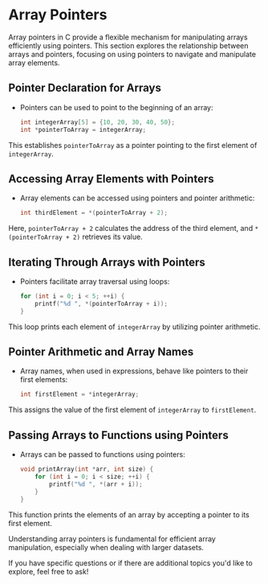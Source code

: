 # Array Pointers

Array pointers in C provide a flexible mechanism for manipulating arrays efficiently using pointers. This section
explores the relationship between arrays and pointers, focusing on using pointers to navigate and manipulate array
elements.

## **Pointer Declaration for Arrays**

- Pointers can be used to point to the beginning of an array:

    ```c
    int integerArray[5] = {10, 20, 30, 40, 50};
    int *pointerToArray = integerArray;
    ```

This establishes `pointerToArray` as a pointer pointing to the first element of `integerArray`.

## **Accessing Array Elements with Pointers**

- Array elements can be accessed using pointers and pointer arithmetic:

    ```c
    int thirdElement = *(pointerToArray + 2);
    ```

Here, `pointerToArray + 2` calculates the address of the third element, and `*(pointerToArray + 2)` retrieves its value.

## **Iterating Through Arrays with Pointers**

- Pointers facilitate array traversal using loops:

    ```c
    for (int i = 0; i < 5; ++i) {
        printf("%d ", *(pointerToArray + i));
    }
    ```

This loop prints each element of `integerArray` by utilizing pointer arithmetic.

## **Pointer Arithmetic and Array Names**

- Array names, when used in expressions, behave like pointers to their first elements:

    ```c
    int firstElement = *integerArray;
    ```

This assigns the value of the first element of `integerArray` to `firstElement`.

## **Passing Arrays to Functions using Pointers**

- Arrays can be passed to functions using pointers:

    ```c
    void printArray(int *arr, int size) {
        for (int i = 0; i < size; ++i) {
            printf("%d ", *(arr + i));
        }
    }
    ```

This function prints the elements of an array by accepting a pointer to its first element.

Understanding array pointers is fundamental for efficient array manipulation, especially when dealing with larger
datasets.

If you have specific questions or if there are additional topics you'd like to explore, feel free to ask!